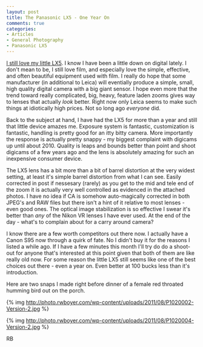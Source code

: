 ```yaml
---
layout: post
title: The Panasonic LX5 - One Year On
comments: true
categories:
- Articles
- General Photography
- Panasonic LX5
---
```

<a href="http://www.amazon.com/gp/product/B003WJR69E/ref=as_li_ss_tl?ie=UTF8&amp;tag=rbde-20&amp;linkCode=as2&amp;camp=217145&amp;creative=399369&amp;creativeASIN=B003WJR69E">I still love my little LX5</a>. I know I have been a little down on digital lately. I don't mean to be, I still love film, and especially love the simple, effective, and often beautiful equipment used with film. I really do hope that some manufacturer (in additional to Leica) will eventially produce a simple, small, high quality digital camera with a big giant sensor. I hope even more that the trend toward really complicated, big, heavy, feature laden zooms gives way to lenses that actually <em>look</em> better. Right now only Leica seems to make such things at idiotically high prices. Not so long ago <em>everyone</em> did.

Back to the subject at hand, I have had the LX5 for more than a year and still that little device amazes me. Exposure system is fantastic, customization is fantastic, handling is pretty good for an itty bitty camera. More importantly the response is actually pretty snappy - my biggest complaint with digicams up until about 2010. Quality is leaps and bounds better than point and shoot digicams of a few years ago and the lens is absolutely amazing for such an inexpensive consumer device.

The LX5 lens has a bit more than a bit of barrel distortion at the very widest setting, at least it's simple barrel distortion from what I can see. Easily corrected in post if nessesary (rarely) as you get to the mid and tele end of the zoom it is actually very well controlled as evidenced in the attached photos. I have no idea if CA is somehow auto-magically corrected in both JPEG's and RAW files but there isn't a hint of it relative to most lenses - even good ones. The optical image stabilization is so effective I swear it's better than <em>any</em> of the Nikon VR lenses I have ever used. At the end of the day - what's to complain about for a carry around camera?

I know there are a few worth competitors out there now. I actually have a Canon S95 now through a quirk of fate. No I didn't buy it for the reasons I listed a while ago. If I have a few minutes this month I'll try do do a shoot-out for anyone that's interested at this point given that both of them are like really old now. For some reason the little LX5 still seems like one of the best choices out there - even a year on. Even better at 100 bucks less than it's introduction.

Here are two snaps I made right before dinner of a female red throated humming bird out on the porch.

{% img http://photo.rwboyer.com/wp-content/uploads/2011/08/P1020002-Version-2.jpg %}

{% img http://photo.rwboyer.com/wp-content/uploads/2011/08/P1020004-Version-2.jpg %}

RB